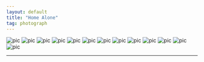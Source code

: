 ```yaml
---
layout: default
title: "Home Alone"
tag: photograph
---
```

![pic](/assets/photo/homealone/1.jpg)
![pic](/assets/photo/homealone/2.jpg)
![pic](/assets/photo/homealone/3.jpg)
![pic](/assets/photo/homealone/4.jpg)
![pic](/assets/photo/homealone/5.jpg)
![pic](/assets/photo/homealone/6.jpg)
![pic](/assets/photo/homealone/7.jpg)
![pic](/assets/photo/homealone/8.jpg)
![pic](/assets/photo/homealone/9.jpg)
![pic](/assets/photo/homealone/10.jpg)
![pic](/assets/photo/homealone/11.jpg)
![pic](/assets/photo/homealone/12.jpg)
![pic](/assets/photo/homealone/13.jpg)
<br>
- - -